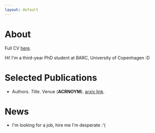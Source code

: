 ```yaml
---
layout: default
---
```


# About

Full CV [here](pdfs/CV.pdf).

Hi! I'm a third-year PhD student at BARC, University of Copenhagen :D

# Selected Publications

* Authors. *Title*. Venue (**ACRNOYM**). [arxiv link](https://arxiv.org/abs/2101.09024). 


# News

* I'm looking for a job, hire me I'm desperate :'(
